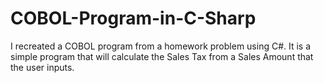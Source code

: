 # COBOL-Program-in-C-Sharp
I recreated a COBOL program from a homework problem using C#. It is a simple program that will calculate the Sales Tax from a Sales Amount that the user inputs.
